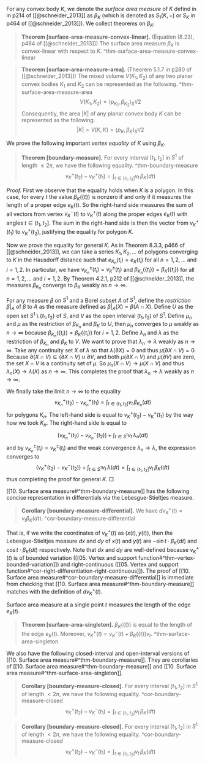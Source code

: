 For any convex body $K$, we denote the _surface area measure_ of $K$ defind in in p214 of [[@schneider_2013]] as $\beta_K$ (which is denoted as $S_1(K, -)$ or $S_K$ in p464 of [[@schneider_2013]]). We collect theorems on $\beta_K$.

> __Theorem [surface-area-measure-convex-linear].__ (Equation (8.23), p464 of [[@schneider_2013]]) The surface area measure $\beta_K$ is convex-linear with respect to $K$. ^thm-surface-area-measure-convex-linear

> __Theorem [surface-area-measure-area].__ (Theorem 5.1.7 in p280 of [[@schneider_2013]]) The mixed volume $V(K_1, K_2)$ of any two planar convex bodies $K_1$ and $K_2$ can be represented as the following. ^thm-surface-area-measure-area
$$
V(K_1, K_2) = \left< p_{K_1}, \beta_{K_2} \right>_{S^1} / 2
$$
> Consequently, the area $|K|$ of any planar convex body $K$ can be represented as the following.
$$
|K| = V(K, K) = \left< p_K, \beta_K \right>_{S^1} / 2
$$

We prove the following important _vertex equality_ of $K$ using $\beta_K$.

> __Theorem [boundary-measure].__ For every interval $(t_1, t_2]$ in $S^1$ of length $\leq 2\pi$, we have the following equality. ^thm-boundary-measure
$$
v_K^+(t_2) - v_K^+(t_1) = \int_{t \in (t_1, t_2]} v_t \, \beta_K(dt)
$$

_Proof._ First we observe that the equality holds when $K$ is a polygon. In this case, for every $t$ the value $\beta_K(\left\{ t \right\})$ is nonzero if and only if it measures the length of a proper edge $e_K(t)$. So the right-hand side measures the sum of all vectors from vertex $v_K^-(t)$ to $v_K^+(t)$ along the proper edges $e_K(t)$ with angles $t \in (t_1, t_2]$. The sum in the right-hand side is then the vector from $v_K^+(t_1)$ to $v_K^+(t_2)$, justifying the equality for polygon $K$.  

Now we prove the equality for general $K$. As in Theorem 8.3.3, p466 of [[@schneider_2013]], we can take a series $K_1, K_2, \dots$ of polygons converging to $K$ in the Hausdorff distance such that $e_{K_n}(t_i) = e_{K}(t_i)$ for all $n = 1, 2, \dots$ and $i = 1, 2$. In particular, we have $v_{K_n}^{\pm}(t_i) = v_{K}^{\pm}(t_i)$ and $\beta_{K_n}(\{t_i\}) = \beta_{K}(\{t_i\})$ for all $n = 1, 2, \dots$ and $i = 1, 2$. By Theorem 4.2.1, p212 of [[@schneider_2013]], the measures $\beta_{K_n}$ converge to $\beta_K$ weakly as $n \to \infty$.

For any measure $\beta$ on $S^1$ and a Borel subset $A$ of $S^1$, define the _restriction_ $\beta|_A$ of $\beta$ to $A$ as the measure defined as $\beta|_A(X) = \beta(A \cap X)$. Define $U$ as the open set $S^1 \setminus \left\{ t_1, t_2 \right\}$ of $S$, and $V$ as the open interval $(t_1, t_2)$ of $S^1$. Define $\mu_n$ and $\mu$ as the restriction of $\beta_{K_n}$ and $\beta_K$ to $U$, then $\mu_n$ converges to $\mu$ weakly as $n \to \infty$ because $\beta_{K_n}(\{t_i\}) = \beta_{K}(\{t_i\})$ for $i = 1, 2$. Define $\lambda_n$ and $\lambda$ as the restriction of $\beta_{K_n}$ and $\beta_K$ to $V$. We want to prove that $\lambda_n \to \lambda$ weakly as $n \to \infty$. Take any continuity set $X$ of $\lambda$ so that $\lambda(\partial X) = 0$ and thus $\mu(\partial X \cap V) = 0$. Because $\partial(X \cap V) \subseteq (\partial X \cap V) \cup \partial V$, and both $\mu(\partial X \cap V)$ and $\mu(\partial V)$ are zero, the set $X \cap V$ is a continuity set of $\mu$. So $\mu_n(X \cap V) \to \mu(X \cap V)$ and thus $\lambda_n(X) \to \lambda(X)$ as $n \to \infty$. This completes the proof that $\lambda_n \to \lambda$ weakly as $n \to \infty$.

We finally take the limit $n \to \infty$ to the equality
$$
v_{K_n}^+(t_2) - v_{K_n}^+(t_1) = \int_{t \in (t_1, t_2]} v_t \, \beta_{K_n}(dt)
$$
for polygons $K_n$. The left-hand side is equal to $v_K^+(t_2) - v_K^+(t_1)$ by the way how we took $K_n$. The right-hand side is equal to
$$
(v_{K_n}^+(t_2) - v_{K_n}^-(t_2)) + \int_{t \in S^1} v_t \, \lambda_n(dt)
$$
and by $v_{K_n}^{\pm}(t_i) = v_{K}^{\pm}(t_i)$ and the weak convergence $\lambda_n \to \lambda$, the expression converges to
$$
(v_{K}^+(t_2) - v_{K}^-(t_2)) + \int_{t \in S^1} v_t \, \lambda(dt) = \int_{t \in (t_1, t_2]} v_t\, \beta_{K}(dt)
$$
thus completing the proof for general $K$. □

[[10. Surface area measure#^thm-boundary-measure]] has the following concise representation in differentials via the Lebesgue-Stieltjes measure.

> __Corollary [boundary-measure-differential].__ We have $dv_K^+(t) = v_t \beta_K(dt)$. ^cor-boundary-measure-differential

That is, if we write the coordinates of $v_K^+(t)$ as $(x(t), y(t))$, then the Lebesgue-Stieltjes measure $dx$ and $dy$ of $x(t)$ and $y(t)$ are $-\sin t \cdot \beta_K(dt)$ and $\cos t \cdot \beta_K(dt)$ respectively. Note that $dx$ and $dy$ are well-defined because $v_K^+(t)$ is of bounded variation ([[05. Vertex and support function#^thm-vertex-bounded-variation]]) and right-continuous ([[05. Vertex and support function#^cor-right-differentiation-right-continuous]]). The proof of [[10. Surface area measure#^cor-boundary-measure-differential]] is immediate from checking that [[10. Surface area measure#^thm-boundary-measure]] matches with the definition of $d v_K^+(t)$.

Surface area measure at a single point $t$ measures the length of the edge $e_K(t)$.

> __Theorem [surface-area-singleton].__ $\beta_K(\left\{ t \right\})$ is equal to the length of the edge $e_K(t)$. Moreover, $v_K^+(t) = v_K^-(t) + \beta_K(\left\{ t \right\}) v_t$. ^thm-surface-area-singleton

We also have the following closed-interval and open-interval versions of [[10. Surface area measure#^thm-boundary-measure]]. They are corollaries of [[10. Surface area measure#^thm-boundary-measure]] and [[10. Surface area measure#^thm-surface-area-singleton]].

> __Corollary [boundary-measure-closed].__ For every interval $[t_1, t_2]$ in $S^1$ of length $< 2\pi$, we have the following equality. ^cor-boundary-measure-closed
$$
v_K^+(t_2) - v_K^-(t_1) = \int_{t \in [t_1, t_2]} v_t \, \beta_K(dt)
$$

> __Corollary [boundary-measure-closed].__ For every interval $[t_1, t_2]$ in $S^1$ of length $< 2\pi$, we have the following equality. ^cor-boundary-measure-closed
$$
v_K^+(t_2) - v_K^-(t_1) = \int_{t \in [t_1, t_2]} v_t \, \beta_K(dt)
$$